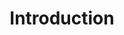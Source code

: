 ---
layout: redirect.njk
tags: page
key: introduction_fr
title: Introduction
redirect: /de/accessibility/about-accessibility/
parent: accessibility_fr
order: 1
---